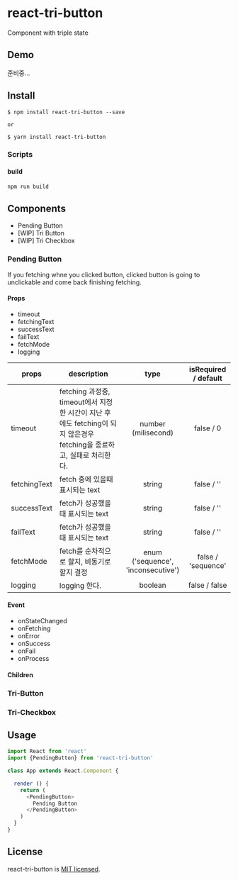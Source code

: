 # react-tri-button

Component with triple state

## Demo

준비중...

## Install

```
$ npm install react-tri-button --save

or 

$ yarn install react-tri-button
```

### Scripts

#### build

```bash
npm run build
```

## Components

- Pending Button
- [WIP] Tri Button
- [WIP] Tri Checkbox

### Pending Button

If you fetching whne you clicked button, clicked button is going to unclickable and come back finishing fetching.

#### Props

- timeout
- fetchingText
- successText
- failText
- fetchMode
- logging

| props | description | type | isRequired / default |
|-------|-------|:------:|:------:|
|   timeout    |   fetching 과정중, timeout에서 지정한 시간이 지난 후에도 fetching이 되지 않은경우 fetching을 종료하고, 실패로 처리한다.    |   number (milisecond)    |    false / 0 |
|   fetchingText    |   fetch 중에 있을때 표시되는 text    |   string    |   false / ''  |
|   successText    | fetch가 성공했을때 표시되는 text |   string    |  false / ''   |
|   failText    | fetch가 성공했을때 표시되는 text | string |  false / ''   |
| fetchMode | fetch를 순차적으로 할지, 비동기로 할지 결정 | enum ('sequence', 'inconsecutive') | false / 'sequence' |
| logging | logging 한다. | boolean | false / false |

#### Event

- onStateChanged
- onFetching
- onError
- onSuccess
- onFail
- onProcess


#### Children


### Tri-Button


### Tri-Checkbox




## Usage

``` javascript
import React from 'react'
import {PendingButton} from 'react-tri-button'

class App extends React.Component {

  render () {
    return (
      <PendingButton>
        Pending Button
      </PendingButton>
    )
  }
}

```



## License

react-tri-button is [MIT licensed](./LICENSE).